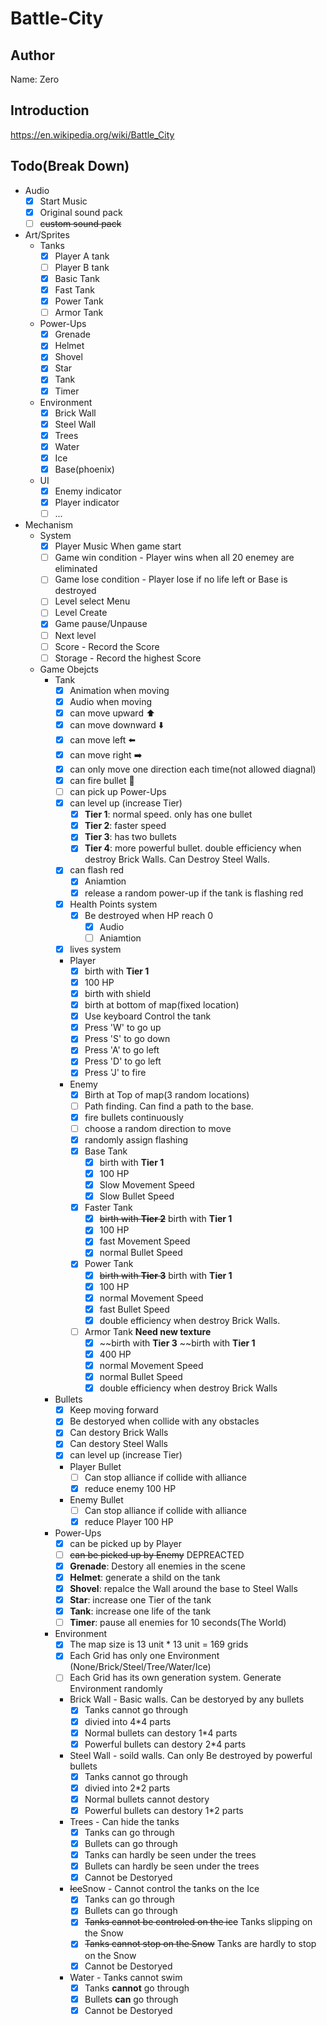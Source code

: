 # Battle-City
## Author
Name: Zero
## Introduction
<https://en.wikipedia.org/wiki/Battle_City>
## Todo(Break Down)

- Audio
  - [x] Start Music
  - [x] Original sound pack
  - [ ] ~~custom sound pack~~
- Art/Sprites
  - Tanks
    - [x] Player A tank
    - [ ] Player B tank
    - [x] Basic Tank
    - [x] Fast Tank
    - [x] Power Tank
    - [ ] Armor Tank
  - Power-Ups
    - [x] Grenade
    - [x] Helmet
    - [x] Shovel
    - [x] Star
    - [x] Tank
    - [x] Timer
  - Environment
    - [x] Brick Wall
    - [x] Steel Wall
    - [x] Trees
    - [x] Water
    - [x] Ice
    - [x] Base(phoenix)
  - UI
    - [x] Enemy indicator
    - [x] Player indicator
    - [ ] ...
- Mechanism
  - System
    - [x] Player Music When game start
    - [ ] Game win condition - Player wins when all 20 enemey are eliminated
    - [ ] Game lose condition - Player lose if no life left or Base is destroyed
    - [ ] Level select Menu
    - [ ] Level Create
    - [x] Game pause/Unpause
    - [ ] Next level
    - [ ] Score - Record the Score
    - [ ] Storage - Record the highest Score
  - Game Obejcts
    - Tank
      - [x] Animation when moving
      - [x] Audio when moving
      - [x] can move upward ⬆️
      - [x] can move downward ⬇️
      - [x] can move left ⬅️
      - [x] can move right ➡️
      - [x] can only move one direction each time(not allowed diagnal)
      - [x] can fire bullet 🔫
      - [ ] can pick up Power-Ups
      - [x] can level up (increase Tier)
        - [x] **Tier 1**: normal speed. only has one bullet
        - [x] **Tier 2**: faster speed
        - [x] **Tier 3**: has two bullets
        - [x] **Tier 4**: more powerful bullet. double efficiency when destroy Brick Walls. Can Destroy Steel Walls.
      - [x] can flash red
        - [x] Aniamtion
        - [x] release a random power-up if the tank is flashing red
      - [x] Health Points system
        - [x] Be destroyed when HP reach 0
          - [x] Audio
          - [ ] Aniamtion
      - [x] lives system
      - Player
        - [x] birth with **Tier 1**
        - [x] 100 HP
        - [x] birth with shield
        - [x] birth at bottom of map(fixed location)
        - [x] Use keyboard Control the tank
        - [x] Press 'W' to go up
        - [x] Press 'S' to go down
        - [x] Press 'A' to go left
        - [x] Press 'D' to go left
        - [x] Press 'J' to fire
      - Enemy
        - [x] Birth at Top of map(3 random locations)
        - [ ] Path finding. Can find a path to the base.
        - [x] fire bullets continuously
        - [ ] choose a random direction to move
        - [x] randomly assign flashing  
        - [x] Base Tank
          - [x] birth with **Tier 1**
          - [x] 100 HP
          - [x] Slow Movement Speed
          - [x] Slow Bullet Speed
        - [x] Faster Tank
          - [x] ~~birth with **Tier 2**~~ birth with **Tier 1**
          - [x] 100 HP
          - [x] fast Movement Speed
          - [x] normal Bullet Speed
        - [x] Power Tank
          - [x] ~~birth with **Tier 3**~~ birth with **Tier 1**
          - [x] 100 HP
          - [x] normal Movement Speed
          - [x] fast Bullet Speed
          - [x] double efficiency when destroy Brick Walls.
        - [ ] Armor Tank **Need new texture**
          - [x] ~~birth with **Tier 3** ~~birth with **Tier 1**
          - [x] 400 HP
          - [x] normal Movement Speed
          - [x] normal Bullet Speed
          - [x] double efficiency when destroy Brick Walls
    - Bullets
      - [x] Keep moving forward
      - [x] Be destoryed when collide with any obstacles
      - [x] Can destory Brick Walls
      - [x] Can destory Steel Walls
      - [x] can level up (increase Tier)
      - Player Bullet
        - [ ] Can stop alliance if collide with alliance
        - [x] reduce enemy 100 HP
      - Enemy Bullet
        - [ ] Can stop alliance if collide with alliance
        - [x] reduce Player 100 HP
    - Power-Ups
      - [x] can be picked up by Player
      - [ ] ~~can be picked up by Enemy~~ DEPREACTED
      - [x] **Grenade**: Destory all enemies in the scene
      - [x] **Helmet**: generate a shild on the tank
      - [x] **Shovel**: repalce the Wall around the base to Steel Walls
      - [x] **Star**: increase one Tier of the tank
      - [x] **Tank**: increase one life of the tank
      - [ ] **Timer**: pause all enemies for 10 seconds(The World)
    - Environment
      - [x] The map size is 13 unit * 13 unit = 169 grids
      - [x] Each Grid has only one Environment (None/Brick/Steel/Tree/Water/Ice)
      - [ ] Each Grid has its own generation system. Generate Environment randomly
      - Brick Wall - Basic walls. Can be destoryed by any bullets
        - [x] Tanks cannot go through
        - [x] divied into 4*4 parts
        - [x] Normal bullets can destory 1*4 parts
        - [x] Powerful bullets can destory 2*4 parts
      - Steel Wall - soild walls. Can only Be destroyed by powerful bullets
        - [x] Tanks cannot go through
        - [x] divied into 2*2 parts
        - [x] Normal bullets cannot destory
        - [x] Powerful bullets can destory 1*2 parts
      - Trees - Can hide the tanks
        - [x] Tanks can go through
        - [x] Bullets can go through
        - [x] Tanks can hardly be seen under the trees
        - [x] Bullets can hardly be seen under the trees
        - [x] Cannot be Destoryed
      - ~~Ice~~Snow - Cannot control the tanks on the Ice
        - [x] Tanks can go through
        - [x] Bullets can go through
        - [x] ~~Tanks cannot be controled on the ice~~ Tanks slipping on the Snow
        - [x] ~~Tanks cannot stop on the Snow~~ Tanks are hardly to stop on the Snow
        - [x] Cannot be Destoryed
      - Water - Tanks cannot swim
        - [x] Tanks **cannot** go through
        - [x] Bullets **can** go through
        - [x] Cannot be Destoryed
